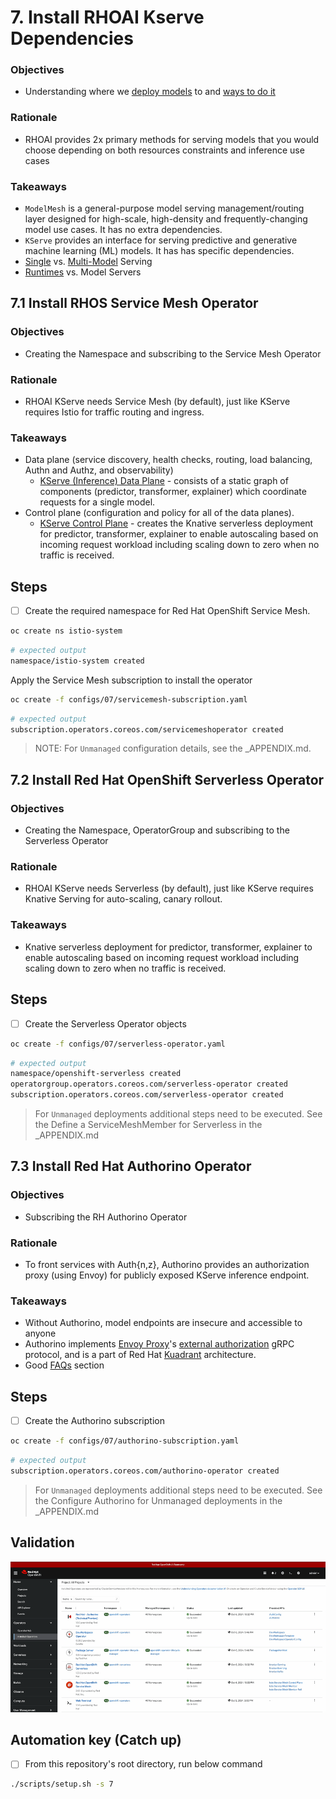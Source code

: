 # 7. Install RHOAI Kserve Dependencies

### Objectives

- Understanding where we [deploy models](/docs/info-deploy-model.md) to and [ways to do it](/docs/info-model-serving.md)

### Rationale

- RHOAI provides 2x primary methods for serving models that you would choose depending on both resources constraints and inference use cases

### Takeaways

- `ModelMesh` is a general-purpose model serving management/routing layer designed for high-scale, high-density and frequently-changing model use cases. It has no extra dependencies.
- `KServe` provides an interface for serving predictive and generative machine learning (ML) models. It has has specific dependencies.
- [Single](https://kserve.github.io/website/0.8/modelserving/v1beta1/serving_runtime/) vs. [Multi-Model](https://kserve.github.io/website/0.8/modelserving/mms/multi-model-serving/) Serving
- [Runtimes](https://kserve.github.io/website/0.8/modelserving/servingruntimes/) vs. Model Servers

## 7.1 Install RHOS Service Mesh Operator

### Objectives

- Creating the Namespace and subscribing to the Service Mesh Operator

### Rationale

- RHOAI KServe needs Service Mesh (by default), just like KServe requires Istio for traffic routing and ingress.

### Takeaways

- Data plane (service discovery, health checks, routing, load balancing, Authn and Authz, and observability)
  - [KServe (Inference) Data Plane](https://kserve.github.io/website/latest/modelserving/data_plane/data_plane/) - consists of a static graph of components (predictor, transformer, explainer) which coordinate requests for a single model.
- Control plane (configuration and policy for all of the data planes).
  - [KServe Control Plane](https://kserve.github.io/website/latest/modelserving/control_plane/) - creates the Knative serverless deployment for predictor, transformer, explainer to enable autoscaling based on incoming request workload including scaling down to zero when no traffic is received.

## Steps

- [ ] Create the required namespace for Red Hat OpenShift Service Mesh.

```sh
oc create ns istio-system
```

```sh
# expected output
namespace/istio-system created
```

Apply the Service Mesh subscription to install the operator

```sh
oc create -f configs/07/servicemesh-subscription.yaml
```

```sh
# expected output
subscription.operators.coreos.com/servicemeshoperator created
```

> NOTE: For `Unmanaged` configuration details, see the \_APPENDIX.md.

## 7.2 Install Red Hat OpenShift Serverless Operator

### Objectives

- Creating the Namespace, OperatorGroup and subscribing to the Serverless Operator

### Rationale

- RHOAI KServe needs Serverless (by default), just like KServe requires Knative Serving for auto-scaling, canary rollout.

### Takeaways

- Knative serverless deployment for predictor, transformer, explainer to enable autoscaling based on incoming request workload including scaling down to zero when no traffic is received.

## Steps

- [ ] Create the Serverless Operator objects

```sh
oc create -f configs/07/serverless-operator.yaml
```

```sh
# expected output
namespace/openshift-serverless created
operatorgroup.operators.coreos.com/serverless-operator created
subscription.operators.coreos.com/serverless-operator created
```

> For `Unmanaged` deployments additional steps need to be executed. See the Define a ServiceMeshMember for Serverless in the \_APPENDIX.md

## 7.3 Install Red Hat Authorino Operator

### Objectives

- Subscribing the RH Authorino Operator

### Rationale

- To front services with Auth{n,z}, Authorino provides an authorization proxy (using Envoy) for publicly exposed KServe inference endpoint.

### Takeaways

- Without Authorino, model endpoints are insecure and accessible to anyone
- Authorino implements [Envoy Proxy](https://www.envoyproxy.io/)'s [external authorization](https://www.envoyproxy.io/docs/envoy/latest/start/sandboxes/ext_authz) gRPC protocol, and is a part of Red Hat [Kuadrant](https://github.com/kuadrant) architecture.
- Good [FAQs](https://github.com/kuadrant/authorino?tab=readme-ov-file#faq) section

## Steps

- [ ] Create the Authorino subscription

```sh
oc create -f configs/07/authorino-subscription.yaml
```

```sh
# expected output
subscription.operators.coreos.com/authorino-operator created
```

> For `Unmanaged` deployments additional steps need to be executed. See the Configure Authorino for Unmanaged deployments in the \_APPENDIX.md

## Validation

![](/assets/07-validation.gif)

## Automation key (Catch up)

- [ ] From this repository's root directory, run below command

```sh
./scripts/setup.sh -s 7
```
